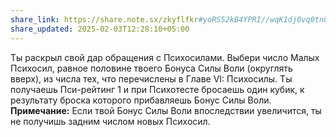```yaml
---
share_link: https://share.note.sx/zkyflfkr#yoRS52kB4YPRI//wqK1dj0vq0tn8Uqq+/au0p95hmIc
share_updated: 2025-02-03T12:28:10+05:00
---
```

Ты раскрыл свой дар обращения с Психосилами. Выбери число Малых Психосил, равное половине твоего Бонуса Силы Воли (округлять вверх), из числа тех, что перечислены в Главе VI: Психосилы. Ты получаешь Пси-рейтинг 1 и при Психотесте бросаешь один кубик, к результату броска которого прибавляешь Бонус Силы Воли.
**Примечание:** Если твой Бонус Силы Воли впоследствии увеличится, ты не получишь задним числом новых Психосил.